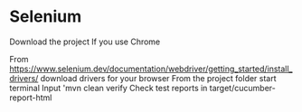 # Selenium
Download the project
If you use Chrome 

From https://www.selenium.dev/documentation/webdriver/getting_started/install_drivers/ download drivers for your browser
From the project folder start terminal
Input 'mvn clean verify
Check test reports in target/cucumber-report-html
